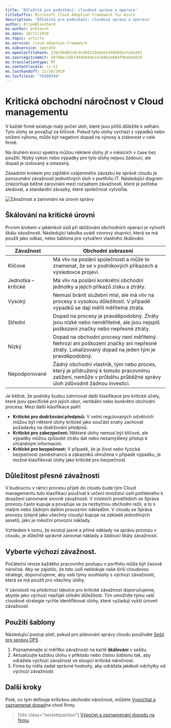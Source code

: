 ```yaml
---
title: 'Důležitá pro podnikání: cloudová správa a operace'
titleSuffix: Microsoft Cloud Adoption Framework for Azure
description: 'Důležitá pro podnikání: cloudová správa a operace'
author: BrianBlanchard
ms.author: brblanch
ms.date: 10/17/2019
ms.topic: article
ms.service: cloud-adoption-framework
ms.subservice: operate
ms.openlocfilehash: 219c5b402c9cdc4b6214e8a5ed38b85ba7a2e203
ms.sourcegitcommit: 50788e12bb744dd44da14184b3e884f9bddab828
ms.translationtype: MT
ms.contentlocale: cs-CZ
ms.lasthandoff: 11/18/2019
ms.locfileid: "74160349"
---
```

# <a name="business-criticality-in-cloud-management"></a>Kritická obchodní náročnost v Cloud managementu

V každé firmě existuje malý počet úloh, které jsou příliš důležité k selhání. Tyto úlohy se považují za klíčové. Pokud tyto úlohy vychází z výpadků nebo snížení výkonu, může být negativní dopad na výnosy a ziskovost v celé firmě.

Na druhém konci spektra můžou některé úlohy jít v měsících v čase bez použití. Nízký výkon nebo výpadky pro tyto úlohy nejsou žádoucí, ale dopad je izolovaný a omezený.

Zásadním krokem pro zajištění vzájemného závazku ke správě cloudu je porozumění závažnosti jednotlivých úloh v portfoliu IT.
Následující diagram znázorňuje běžné zarovnání mezi rozsahem závažnosti, které je potřeba sledovat, a standardní závazky, které společnost vytvořila.

![Závažnost a zarovnání na úrovni správy](../../_images/manage/cloud-criticality-alignment.png)

## <a name="criticality-scale"></a>Škálování na kritické úrovni

Prvním krokem v jakémkoli úsilí při sbližování obchodních operací je vytvořit škálu závažnosti. Následující tabulka uvádí vzorový stupnici, která se má použít jako odkaz, nebo šablona pro vytváření vlastního škálování.

| Závažnost | Obchodní zobrazení |
| --------- | --------- |
| Klíčové |  Má vliv na poslání společnosti a může to znamenat, že se v podnikových příkazech a výsledovce projeví. |
| Jednotka – kritické | Má vliv na poslání konkrétní obchodní jednotky a jejich příkazů zisku a ztráty. |
| Vysoký | Nemusí bránit služební misi, ale má vliv na procesy s vysokou důležitostí. V případě výpadků se dají měřit měřitelná ztráta. |
| Střední | Dopad na procesy je pravděpodobný. Ztráty jsou nízké nebo neměřitelné, ale jsou nejspíš poškození značky nebo nepřesné ztráty. |
| Nízký | Dopad na obchodní procesy není měřitelný. Nehrozí ani poškození značky ani nepřesné ztráty. Lokalizovaný dopad na jeden tým je pravděpodobný. |
| Nepodporované | Žádný obchodní vlastník, tým nebo proces, který je přidružený k tomuto pracovnímu zatížení, nemůže v průběhu průběžné správy úloh zdůvodnit žádnou investici. |

Je běžné, že podniky budou zahrnovat další klasifikace pro kritické účely, které jsou specifické pro jejich obor, vertikální nebo konkrétní obchodní procesy. Mezi další klasifikace patří:

- **Kritické pro dodržování předpisů:** V velmi regulovaných odvětvích můžou být některé úlohy kritické jako součást snahy zachovat požadavky na dodržování předpisů.
- **Kritické pro zabezpečení:** Některé úlohy nemusí být klíčové, ale výpadky můžou způsobit ztrátu dat nebo nezamýšlený přístup k chráněným informacím.
- **Kritické pro bezpečnost:** V případě, že je život nebo fyzická bezpečnost zaměstnanců a zákazníků ohrožena v případě výpadku, je možné klasifikovat úlohy jako kritické pro bezpečnost.

## <a name="importance-of-accurate-criticality"></a>Důležitost přesné závažnosti

V budoucnu v rámci procesu přijetí do cloudu bude tým Cloud managementu tuto klasifikaci používat k určení množství úsilí potřebného k dosažení zarovnané úrovně závažnosti. V místních prostředích se Správa provozu často kupuje a považuje se za nezbytnou obchodní režii, a to s malým nebo žádným dalším provozním nákladům. V cloudu se Správa provozu (stejně jako všechny cloudy) kupuje na základě jednotlivých assetů, jako je měsíční provozní náklady.

Vzhledem k tomu, že existují jasné a přímé náklady na správu provozu v cloudu, je důležité správně zarovnat náklady a žádoucí škály závažnosti.

## <a name="select-a-default-criticality"></a>Vyberte výchozí závažnost.

Počáteční revize každého pracovního postupu v portfoliu může být časově náročná. Aby se zajistilo, že toto úsilí neblokuje vaše širší cloudovou strategii, doporučujeme, aby vaši týmy souhlasily s výchozí závažností, která se má použít pro všechny úlohy.

V závislosti na předchozí tabulce pro kritické závažnost doporučujeme, abyste jako výchozí nepřijali *střední* důležitost. Tím umožníte týmu vaší cloudové strategie rychle identifikovat úlohy, které vyžadují vyšší úroveň závažnosti.

## <a name="use-the-template"></a>Použití šablony

Následující postup platí, pokud pro plánování správy cloudu používáte [Sešit pro správu OPS](https://raw.githubusercontent.com/microsoft/CloudAdoptionFramework/master/manage/opsmanagementworkbook.xlsx) .

1. Poznamenejte si měřítko závažnosti na kartě **škálování** v sešitu.
2. Aktualizujte každou úlohu v *příkladu* nebo *čistou šablonu* tak, aby odrážela výchozí závažnost ve sloupci *kritická* náročnost.
3. Firma by měla zadat správné hodnoty, aby odrážela jakékoli odchylky od výchozí závažnosti.

## <a name="next-steps"></a>Další kroky

Poté, co tým definuje kritickou obchodní náročnost, můžete [Vypočítat a zaznamenat dopad](./impact.md)na chod firmy.

> [!div class="nextstepaction"]
> [Výpočet a zaznamenání dopadu na firmu](./impact.md)
